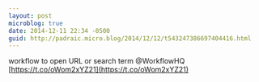 ```yaml
---
layout: post
microblog: true
date: 2014-12-11 22:34 -0500
guid: http://padraic.micro.blog/2014/12/12/t543247386697404416.html
---
```

workflow to open URL or search term @WorkflowHQ [https://t.co/oWom2xYZ21](https://t.co/oWom2xYZ21)
